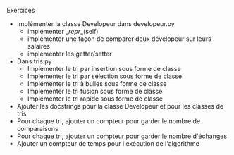 Exercices

- Implémenter la classe Developeur dans developeur.py
  - implémenter \__repr__(self)
  - implémenter une façon de comparer deux dévelopeur sur leurs salaires
  - implémenter les getter/setter
- Dans tris.py
  - Implémenter le tri par insertion sous forme de classe
  - Implémenter le tri par sélection sous forme de classe
  - Implémenter le tri à bulles sous forme de classe
  - Implémenter le tri fusion sous forme de classe
  - Implémenter le tri rapide sous forme de classe
- Ajouter les docstrings pour la classe Developeur et pour les classes de tris
- Pour chaque tri, ajouter un compteur pour garder le nombre de comparaisons
- Pour chaque tri, ajouter un compteur pour garder le nombre d'échanges
- Ajouter un compteur de temps pour l'exécution de l'algorithme